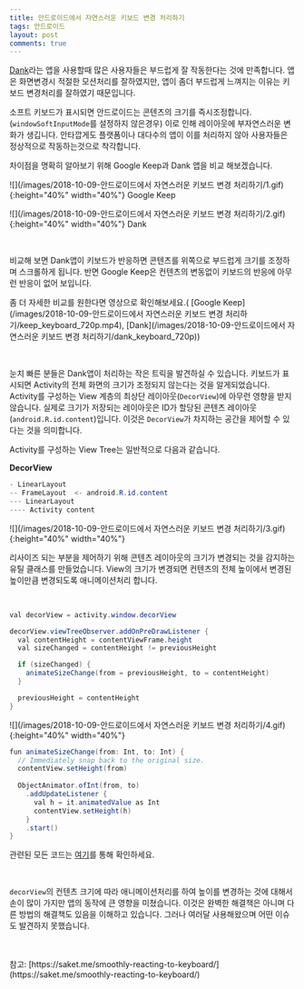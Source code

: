 ```yaml
---
title: 안드로이드에서 자연스러운 키보드 변경 처리하기
tags: 안드로이드
layout: post
comments: true
---
```


[Dank](https://play.google.com/apps/testing/me.saket.dank)라는 앱을 사용할때 많은 사용자들은 부드럽게 잘 작동한다는 것에 만족합니다. 앱은 화면변경시 적절한 모션처리를 잘하였지만, 앱이 좀더 부드럽게 느껴지는 이유는 키보드 변경처리를 잘하였기 때문입니다.  

소프트 키보드가 표시되면 안드로이드는 콘텐츠의 크기를 즉시조정합니다. (`windowSoftInputMode`를 설정하지 않은경우) 이로 인해 레이아웃에 부자연스러운 변화가 생깁니다. 안타깝게도 플랫폼이나 대다수의 앱이 이를 처리하지 않아 사용자들은 정상적으로 작동하는것으로 착각합니다.   


차이점을 명확히 알아보기 위해 Google Keep과 Dank 앱을 비교 해보겠습니다.  

![](/images/2018-10-09-안드로이드에서 자연스러운 키보드 변경 처리하기/1.gif){:height="40%" width="40%"}
Google Keep  

![](/images/2018-10-09-안드로이드에서 자연스러운 키보드 변경 처리하기/2.gif){:height="40%" width="40%"}
Dank  

<br>

비교해 보면 Dank앱이 키보드가 반응하면 콘텐츠를 위쪽으로 부드럽게 크기를 조정하며 스크롤하게 됩니다. 반면 Google Keep은 컨텐츠의 변동없이 키보드의 반응에 아무런 반응이 없어 보입니다.  

좀 더 자세한 비교를 원한다면 영상으로 확인해보세요.( [Google Keep](/images/2018-10-09-안드로이드에서 자연스러운 키보드 변경 처리하기/keep_keyboard_720p.mp4), [Dank](/images/2018-10-09-안드로이드에서 자연스러운 키보드 변경 처리하기/dank_keyboard_720p))  

<br>

눈치 빠른 분들은 Dank앱이 처리하는 작은 트릭을 발견하실 수 있습니다. 키보드가 표시되면 Activity의 전체 화면의 크기가 조정되지 않는다는 것을 알게되었습니다. Activity를 구성하는 View 계층의 최상단 레이아웃(`DecorView`)에 아무런 영향을 받지 않습니다. 실제로 크기가 저장되는 레이아웃은 ID가 할당된 콘텐츠 레이아웃(`android.R.id.content`)입니다. 이것은 `DecorView`가 차지하는 공간을 제어할 수 있다는 것을 의미합니다.

Activity를 구성하는 View Tree는 일반적으로 다음과 같습니다.  

**DecorView**  
```java
- LinearLayout
-- FrameLayout  <- android.R.id.content
--- LinearLayout
---- Activity content
```

![](/images/2018-10-09-안드로이드에서 자연스러운 키보드 변경 처리하기/3.gif){:height="40%" width="40%"}  

리사이즈 되는 부분을 제어하기 위해 콘텐츠 레이아웃의 크기가 변경되는 것을 감지하는 유틸 클래스를 만들었습니다. View의 크기가 변경되면 컨텐츠의 전체 높이에서 변경된 높이만큼 변경되도록 애니메이션처리 합니다.  

<br>

```java
val decorView = activity.window.decorView

decorView.viewTreeObserver.addOnPreDrawListener { 
  val contentHeight = contentViewFrame.height
  val sizeChanged = contentHeight != previousHeight

  if (sizeChanged) {
    animateSizeChange(from = previousHeight, to = contentHeight)
  }

  previousHeight = contentHeight
}
```

![](/images/2018-10-09-안드로이드에서 자연스러운 키보드 변경 처리하기/4.gif){:height="40%" width="40%"}



```java
fun animateSizeChange(from: Int, to: Int) {
  // Immediately snap back to the original size.
  contentView.setHeight(from)
  
  ObjectAnimator.ofInt(from, to)
    .addUpdateListener { 
      val h = it.animatedValue as Int
      contentView.setHeight(h) 
    }
    .start()
}
```

관련된 모든 코드는 [여기](https://github.com/saket/FluidKeyboardResize)를 통해 확인하세요.  

<br>

`decorView`의 컨텐츠 크기에 따라 애니메이션처리를 하여 높이를 변경하는 것에 대해서 손이 많이 가지만 앱의 동작에 큰 영향을 미쳤습니다. 이것은 완벽한 해결책은 아니며 다른 방법의 해결책도 있음을 이해하고 있습니다. 그러나 여러달 사용해왔으며 어떤 이슈도 발견하지 못했습니다.


<br>
<br>
참고: [https://saket.me/smoothly-reacting-to-keyboard/](https://saket.me/smoothly-reacting-to-keyboard/)
